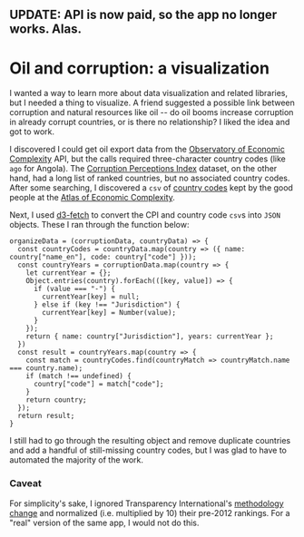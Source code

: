 ## UPDATE: API is now paid, so the app no longer works. Alas.

# Oil and corruption: a visualization

I wanted a way to learn more about data visualization and related libraries, but I needed a thing to visualize. A friend suggested a possible link between corruption and natural resources like oil -- do oil booms increase corruption in already corrupt countries, or is there no relationship? I liked the idea and got to work.

I discovered I could get oil export data from the [Observatory of Economic Complexity](https://atlas.media.mit.edu/en/) API, but the calls required three-character country codes (like `ago` for Angola). The [Corruption Perceptions Index](https://datahub.io/core/corruption-perceptions-index) dataset, on the other hand, had a long list of ranked countries, but no associated country codes. After some searching, I discovered a `csv` of [country codes](https://github.com/cid-harvard/classifications/blob/cdf935af16a1c0c31833938af1e8444b6387e6ac/location/International/Atlas/out/locations_international_atlas.csv) kept by the good people at the [Atlas of Economic Complexity](http://atlas.cid.harvard.edu/).

Next, I used [d3-fetch](https://www.npmjs.com/package/d3-fetch) to convert the CPI and country code `csv`s into `JSON` objects. These I ran through the function below:

```
organizeData = (corruptionData, countryData) => {
  const countryCodes = countryData.map(country => ({ name: country["name_en"], code: country["code"] }));
  const countryYears = corruptionData.map(country => {
    let currentYear = {};
    Object.entries(country).forEach(([key, value]) => {
      if (value === "-") {
        currentYear[key] = null;
      } else if (key !== "Jurisdiction") {
        currentYear[key] = Number(value);
      }
    });
    return { name: country["Jurisdiction"], years: currentYear };
  })
  const result = countryYears.map(country => {
    const match = countryCodes.find(countryMatch => countryMatch.name === country.name);
    if (match !== undefined) {
      country["code"] = match["code"];
    }
    return country;
  });
  return result;
}
```

I still had to go through the resulting object and remove duplicate countries and add a handful of still-missing country codes, but I was glad to have to automated the majority of the work.

### Caveat

For simplicity's sake, I ignored Transparency International's [methodology change](https://www.transparency.org/files/content/pressrelease/2012_CPIUpdatedMethodology_EMBARGO_EN.pdf) and normalized (i.e. multiplied by 10) their pre-2012 rankings. For a "real" version of the same app, I would not do this.
